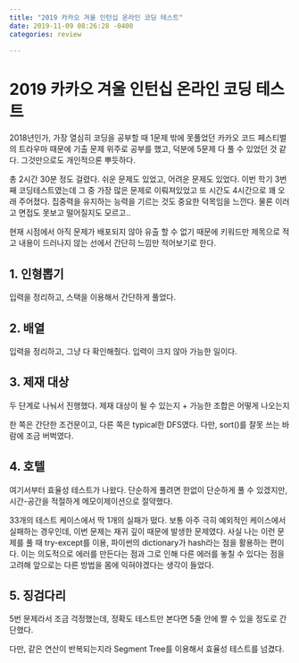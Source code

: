 ```yaml
---
title: "2019 카카오 겨울 인턴십 온라인 코딩 테스트"
date: 2019-11-09 08:26:28 -0400
categories: review

---
```


# 2019 카카오 겨울 인턴십 온라인 코딩 테스트

2018년인가, 가장 열심히 코딩을 공부할 때 1문제 밖에 못풀었던 카카오 코드 페스티벌의 트라우마 때문에 기출 문제 위주로 공부를 했고, 덕분에 5문제 다 풀 수 있었던 것 같다. 그것만으로도 개인적으론 뿌듯하다.

총 2시간 30분 정도 걸렸다. 쉬운 문제도 있었고, 어려운 문제도 있었다. 이번 학기 3번째 코딩테스트였는데 그 중 가장 많은 문제로 이뤄져있었고 또 시간도 4시간으로 꽤 오래 주어졌다. 집중력을 유지하는 능력을 기르는 것도 중요한 덕목임을 느낀다. 물론 이러고 면접도 못보고 떨어질지도 모르고..

현재 시점에서 아직 문제가 배포되지 않아 유출 할 수 없기 때문에 키워드만 제목으로 적고 내용이 드러나지 않는 선에서 간단히 느낌만 적어보기로 한다.



## 1. 인형뽑기

입력을 정리하고, 스택을 이용해서 간단하게 풀었다.



## 2. 배열

입력을 정리하고, 그냥 다 확인해줬다. 입력이 크지 않아 가능한 일이다.



## 3. 제재 대상

두 단계로 나눠서 진행했다. 제재 대상이 될 수 있는지 + 가능한 조합은 어떻게 나오는지

한 쪽은 간단한 조건문이고, 다른 쪽은 typical한 DFS였다. 다만, sort()를 잘못 쓰는 바람에 조금 버벅였다.



## 4. 호텔

여기서부터 효율성 테스트가 나왔다. 단순하게 풀려면 한없이 단순하게 풀 수 있겠지만, 시간-공간을 적절하게 메모이제이션으로 절약했다.

33개의 테스트 케이스에서 딱 1개의 실패가 떴다. 보통 아주 극히 예외적인 케이스에서 실패하는 경우인데, 이번 문제는 재귀 깊이 때문에 발생한 문제였다. 사실 나는 이런 문제를 풀 때 try-except를 이용, 파이썬의 dictionary가 hash라는 점을 활용하는 편이다. 이는 의도적으로 에러를 만든다는 점과 그로 인해 다른 에러를 놓칠 수 있다는 점을 고려해 앞으로는 다른 방법을 몸에 익혀야겠다는 생각이 들었다. 



## 5. 징검다리

5번 문제라서 조금 걱정했는데, 정확도 테스트만 본다면 5줄 안에 짤 수 있을 정도로 간단했다.

다만, 같은 연산이 반복되는지라 Segment Tree를 이용해서 효율성 테스트를 넘겼다.